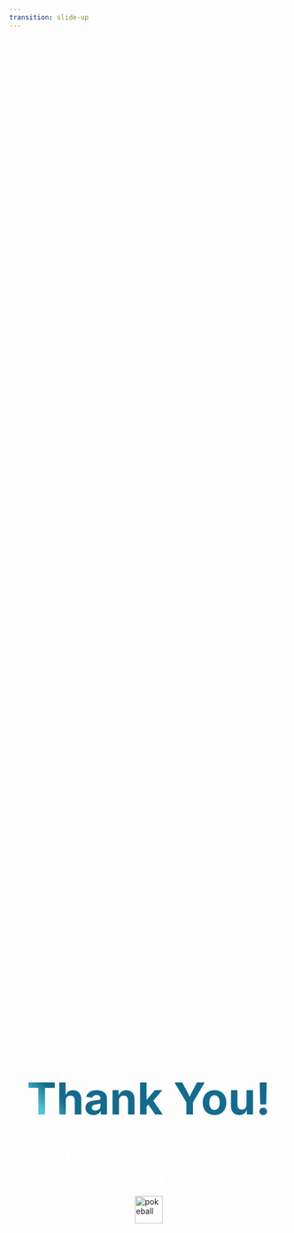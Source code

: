 ```yaml
---
transition: slide-up
---
```


<div class="text-center thank-you-slide">
  <h1>Thank You!</h1>
  <p>For your attention and interest.</p>
  <p>And remember, don't forget to evolve!</p>
  <img src="https://cdn3.emoji.gg/emojis/pokeball.png" alt="pokeball" style="height: 50px; width: 50px;"/>
</div>

<style>
.thank-you-slide h1 {
  font-size: 5rem;
  background-color: #2B90B6;
  background-image: linear-gradient(45deg, #4EC5D4 10%, #146b8c 20%);
  background-size: 100%;
  -webkit-background-clip: text;
  -moz-background-clip: text;
  -webkit-text-fill-color: transparent;
  -moz-text-fill-color: transparent;
  text-align: center;
  margin-bottom: 20px;
}

.thank-you-slide p {
  font-size: 1.75rem;
  color: #FFFFFF; /* Adjust the text color as needed */
  text-align: center;
  margin: 10px 0;
}

.text-center {
  display: flex;
  flex-direction: column;
  justify-content: center;
  align-items: center;
  height: 100%;
}
</style>
